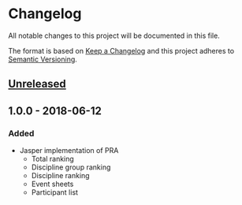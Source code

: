 # Changelog
All notable changes to this project will be documented in this file.

The format is based on [Keep a Changelog](https://keepachangelog.com/en/1.0.0/)
and this project adheres to [Semantic Versioning](https://semver.org/spec/v2.0.0.html).

## [Unreleased]

## 1.0.0 - 2018-06-12

### Added
* Jasper implementation of PRA
    * Total ranking
    * Discipline group ranking
    * Discipline ranking
    * Event sheets
    * Participant list

[Unreleased]: https://github.com/BilledTrain380/Alberta/compare/1.0.0...HEAD